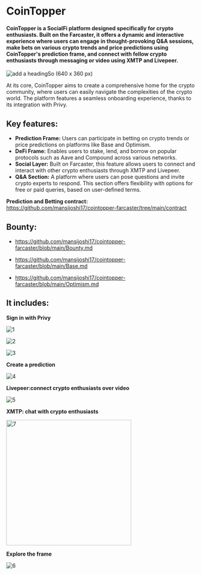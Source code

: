 # CoinTopper

#### CoinTopper is a SocialFi platform designed specifically for crypto enthusiasts. Built on the Farcaster, it offers a dynamic and interactive experience where users can engage in thought-provoking Q&A sessions, make bets on various crypto trends and price predictions using CoinTopper's prediction frame, and connect with fellow crypto enthusiasts through messaging or video using XMTP and Livepeer. 

![add a headingSo (640 x 360 px)](https://github.com/Disha1998/Cointopper-Farcaster.README/assets/69969675/2de9733e-bafb-4ca0-8724-7b9326a29134?raw=true)


At its core, CoinTopper aims to create a comprehensive home for the crypto community, where users can easily navigate the complexities of the crypto world. The platform features a seamless onboarding experience, thanks to its integration with Privy. 



## Key features:
- **Prediction Frame:** Users can participate in betting on crypto trends or price predictions on platforms like Base and Optimism.
- **DeFi Frame:** Enables users to stake, lend, and borrow on popular protocols such as Aave and Compound across various networks.
- **Social Layer:** Built on Farcaster, this feature allows users to connect and interact with other crypto enthusiasts through XMTP and Livepeer.
- **Q&A Section:** A platform where users can pose questions and invite crypto experts to respond. This section offers flexibility with options for free or paid queries, based on user-defined terms.


**Prediction and Betting contract:**  https://github.com/mansijoshi17/cointopper-farcaster/tree/main/contract


## Bounty: 

- https://github.com/mansijoshi17/cointopper-farcaster/blob/main/Bounty.md
  
- https://github.com/mansijoshi17/cointopper-farcaster/blob/main/Base.md
  
- https://github.com/mansijoshi17/cointopper-farcaster/blob/main/Optimism.md


## It includes:

**Sign in with Privy** 

![1](https://github.com/Disha1998/Cointopper-Farcaster.README/assets/69969675/3e081f3f-5263-42c2-9af1-04f81607a245)

![2](https://github.com/Disha1998/Cointopper-Farcaster.README/assets/69969675/5e7f1ddb-0d6f-4c80-aece-47b75a744053)

![3](https://github.com/Disha1998/Cointopper-Farcaster.README/assets/69969675/3b9ae6ab-334b-4311-883d-fb60b4841e7a)



**Create a prediction**

![4](https://github.com/Disha1998/Cointopper-Farcaster.README/assets/69969675/1624f270-db71-4186-b26c-ba2821d05c48)


**Livepeer:connect crypto enthusiasts over video**

![5 ](https://github.com/Disha1998/Cointopper-Farcaster.README/assets/69969675/92e19aa7-9905-403a-b41d-6052b820c2bb)


**XMTP: chat with crypto enthusiasts**

<img width="332" alt="7" src="https://github.com/Disha1998/Cointopper-Farcaster.README/assets/69969675/2021ef49-3159-4bf7-b3bc-d54ef2502c7d">

**Explore the frame**

![6](https://github.com/Disha1998/Cointopper-Farcaster.README/assets/69969675/b2ee2535-2f0c-42e2-92fa-61fb5f32fad3)


